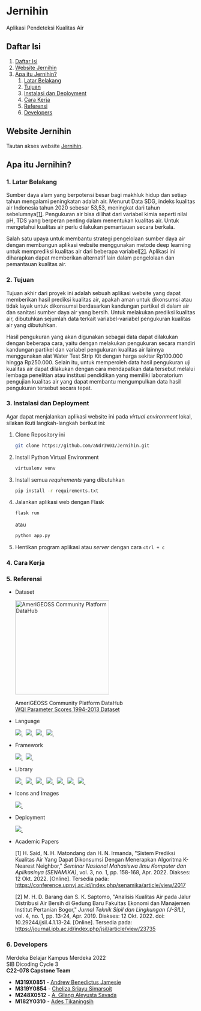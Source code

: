 # Jernihin

Aplikasi Pendeteksi Kualitas Air

## Daftar Isi

1. [Daftar Isi](#daftar-isi "Daftar Isi")
2. [Website Jernihin](#website-jernihin "Website Jernihin")
3. [Apa itu Jernihin?](#apa-itu-jernihin "Apa itu Jernihin?")
   1. [Latar Belakang](#1-latar-belakang "Latar Belakang")
   2. [Tujuan](#2-tujuan "Tujuan")
   3. [Instalasi dan Deployment](#3-instalasi-dan-deployment "Instalasi dan Deployment")
   4. [Cara Kerja](#4-cara-kerja "Cara Kerja")
   5. [Referensi](#5-referensi "Referensi")
   6. [Developers](#6-developers "Developers")

## Website Jernihin

Tautan akses website <a href="https://jernihin.up.railway.app" title="Jernihin" target="_blank">Jernihin</a>.

## Apa itu Jernihin?

### 1. Latar Belakang
Sumber daya alam yang berpotensi besar bagi makhluk hidup dan setiap tahun mengalami peningkatan adalah air. Menurut Data SDG, indeks kualitas air Indonesia tahun 2020 sebesar 53,53, meningkat dari tahun sebelumnya[[1]](https://conference.upnvj.ac.id/index.php/senamika/article/view/2017). Pengukuran air bisa dilihat dari variabel kimia seperti nilai pH, TDS yang berperan penting dalam menentukan kualitas air. Untuk mengetahui kualitas air perlu dilakukan pemantauan secara berkala.

Salah satu upaya untuk membantu strategi pengelolaan sumber daya air dengan membangun aplikasi website menggunakan metode deep learning untuk memprediksi kualitas air dari beberapa variabel[[2]]("https://journal.ipb.ac.id/index.php/jsil/article/view/23735). Aplikasi ini diharapkan dapat memberikan alternatif lain dalam pengelolaan dan pemantauan kualitas air.

### 2. Tujuan

Tujuan akhir dari proyek ini adalah sebuah aplikasi website yang dapat memberikan hasil prediksi kualitas air, apakah aman untuk dikonsumsi atau tidak layak untuk dikonsumsi berdasarkan kandungan partikel di dalam air dan sanitasi sumber daya air yang bersih. Untuk melakukan prediksi kualitas air, dibutuhkan sejumlah data terkait variabel-variabel pengukuran kualitas air yang dibutuhkan.

Hasil pengukuran yang akan digunakan sebagai data dapat dilakukan dengan beberapa cara, yaitu dengan melakukan pengukuran secara mandiri kandungan partikel dan variabel pengukuran kualitas air lainnya menggunakan alat Water Test Strip Kit dengan harga sekitar Rp100.000 hingga Rp250.000. Selain itu, untuk memperoleh data hasil pengukuran uji kualitas air dapat dilakukan dengan cara mendapatkan data tersebut melalui lembaga penelitian atau institusi pendidikan yang memiliki laboratorium pengujian kualitas air yang dapat membantu mengumpulkan data hasil pengukuran tersebut secara tepat.

### 3. Instalasi dan Deployment

Agar dapat menjalankan aplikasi website ini pada *virtual environment* lokal, silakan ikuti langkah-langkah berikut ini:

1. Clone Repository ini
   ```bash
   git clone https://github.com/aNdr3W03/Jernihin.git
   ```

2. Install Python Virtual Environment
   ```bash
   virtualenv venv
   ```

3. Install semua *requirements* yang dibutuhkan
   ```bash
   pip install -r requirements.txt
   ```

4. Jalankan aplikasi web dengan Flask
   ```bash
   flask run
   ```
   atau
   ```bash
   python app.py
   ```

5. Hentikan program aplikasi atau *server* dengan cara `ctrl + c`

### 4. Cara Kerja



### 5. Referensi

- Dataset
  
  <a href="https://data.amerigeoss.org" title="AmeriGEOSS Community Platform DataHub" target="_blank">
    <img src="https://user-images.githubusercontent.com/77439245/206162481-5b17dfc2-fc1e-4f0a-a183-8935999becbc.png" alt="AmeriGEOSS Community Platform DataHub" style="width: 250px">
  </a>
  
  AmeriGEOSS Community Platform DataHub  
  <a href="https://data.amerigeoss.org/dataset/wqi-parameter-scores-1994-2013-b0941" title="Water Quality Index Parameter Scores 1994-2013 Dataset" target="_blank">WQI Parameter Scores 1994-2013 Dataset</a>
  
- Language
  
  <a href="https://www.w3schools.com/html" title="HTML5" target=_blank>
    <img src="https://img.shields.io/badge/html5-%23E34F26.svg?&style=for-the-badge&logo=html5&logoColor=white" />
  </a> &nbsp;
  <a href="https://www.w3schools.com/css" title="CSS3" target=_blank>
    <img src="https://img.shields.io/badge/css3-%231572B6.svg?&style=for-the-badge&logo=css3&logoColor=white" />
  </a> &nbsp;
  <a href="https://www.javascript.com" title="JavaScript" target=_blank>
    <img src="https://img.shields.io/badge/javascript-%23F7DF1E.svg?&style=for-the-badge&logo=javascript&logoColor=black" />
  </a> &nbsp;
  <a href="https://www.python.org" title="Python" target=_blank>
    <img src="https://img.shields.io/badge/python-3670A0.svg?style=for-the-badge&logo=python&logoColor=ffdd54" />
  </a> &nbsp;
  
- Framework
  
  <a href="https://getbootstrap.com" title="Bootstrap" target=_blank>
    <img src="https://img.shields.io/badge/bootstrap-%237952B3.svg?&style=for-the-badge&logo=bootstrap&logoColor=white" />
  </a> &nbsp;
  <a href="https://flask.palletsprojects.com" title="Flask" target=_blank>
    <img src="https://img.shields.io/badge/flask-%23000000.svg?&style=for-the-badge&logo=flask&logoColor=white" />
  </a> &nbsp;
  
- Library
  
  <a href="https://jquery.com" title="jQuery" target=_blank>
    <img src="https://img.shields.io/badge/jquery-%230769AD.svg?&style=for-the-badge&logo=jquery&logoColor=white" />
  </a> &nbsp;
  <a href="https://pandas.pydata.org" title="Pandas" target=_blank>
    <img src="https://img.shields.io/badge/pandas-%23150458.svg?&style=for-the-badge&logo=pandas&logoColor=white" />
  </a> &nbsp;
  <a href="https://numpy.org" title="NumPy" target=_blank>
    <img src="https://img.shields.io/badge/numpy-%23013243.svg?&style=for-the-badge&logo=numpy&logoColor=white" />
  </a> &nbsp;
  <a href="https://scikit-learn.org" title="scikit-learn" target=_blank>
    <img src="https://img.shields.io/badge/scikit--learn-%23F7931E.svg?&style=for-the-badge&logo=scikit-learn&logoColor=3499CD" />
  </a> &nbsp;
  <a href="https://matplotlib.org" title="Matplotlib" target=_blank>
    <img src="https://custom-icon-badges.demolab.com/badge/matplotlib-66baea.svg?style=for-the-badge&logo=matplotlib" />
  </a> &nbsp;
  <a href="https://seaborn.pydata.org" title="Seaborn" target=_blank>
    <img src="https://custom-icon-badges.demolab.com/badge/seaborn-white.svg?style=for-the-badge&logo=seaborn" />
  </a> &nbsp;
  <a href="https://docs.python.org/3/library/pickle.html" title="Pickle" target=_blank>
    <img src="https://img.shields.io/badge/pickle-%23ffffff.svg?style=for-the-badge&logo=pickle&logoColor=black" />
  </a> &nbsp;
  
- Icons and Images
  
  <a href="https://fontawesome.com" title="Font Awesome" target=_blank>
    <img src="https://img.shields.io/badge/font%20awesome-%23339AF0.svg?&style=for-the-badge&logo=font%20awesome&logoColor=white" />
  </a> &nbsp;
  
- Deployment
  
  <a href="https://railway.app" title="Railway App" target=_blank>
    <img src="https://custom-icon-badges.demolab.com/badge/railway-white.svg?style=for-the-badge&logo=railway-app" />
  </a> &nbsp;
  
- Academic Papers
  
  [1] H. Said, N. H. Matondang dan H. N. Irmanda, "Sistem Prediksi Kualitas Air Yang Dapat Dikonsumsi Dengan Menerapkan Algoritma K-Nearest Neighbor," *Seminar Nasional Mahasiswa Ilmu Komputer dan Aplikasinya (SENAMIKA)*, vol. 3, no. 1, pp. 158-168, Apr. 2022. Diakses: 12 Okt. 2022. [Online]. Tersedia pada: <a href="https://conference.upnvj.ac.id/index.php/senamika/article/view/2017" target=_blank>https://conference.upnvj.ac.id/index.php/senamika/article/view/2017</a>
  
  [2] M. H. D. Barang dan S. K. Saptomo, "Analisis Kualitas Air pada Jalur Distribusi Air Bersih di Gedung Baru Fakultas Ekonomi dan Manajemen Institut Pertanian Bogor," *Jurnal Teknik Sipil dan Lingkungan (J-SIL)*, vol. 4, no. 1, pp. 13-24, Apr. 2019. Diakses: 12 Okt. 2022. doi: 10.29244/jsil.4.1.13-24. [Online]. Tersedia pada: <a href="https://journal.ipb.ac.id/index.php/jsil/article/view/23735" target=_blank>https://journal.ipb.ac.id/index.php/jsil/article/view/23735</a>

### 6. Developers

Merdeka Belajar Kampus Merdeka 2022  
SIB Dicoding Cycle 3  
**C22-078 Capstone Team**  

- **M319X0851** - <a href="https://github.com/aNdr3W03" title="GitHub Andrew Benedictus Jamesie" target=_blank>Andrew Benedictus Jamesie</a>
- **M319Y0854** - <a href="https://github.com/chelizaaa" title="GitHub Cheliza Sriayu Simarsoit" target=_blank>Cheliza Sriayu Simarsoit</a>
- **M248X0512** - <a href="https://github.com/gilangaleyusta" title="GitHub A. Gilang Aleyusta Savada" target=_blank>A. Gilang Aleyusta Savada</a>
- **M182Y0310** - <a href="https://github.com/adstika20" title="GitHub Ades Tikaningsih" target=_blank>Ades Tikaningsih</a>
